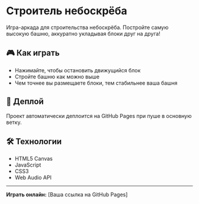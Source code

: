 # Строитель небоскрёба

Игра-аркада для строительства небоскрёба. Постройте самую высокую башню, аккуратно укладывая блоки друг на друга!

## 🎮 Как играть

- Нажимайте, чтобы остановить движущийся блок
- Стройте башню как можно выше
- Чем точнее вы размещаете блоки, тем стабильнее ваша башня

## 🚀 Деплой

Проект автоматически деплоится на GitHub Pages при пуше в основную ветку.

## 🛠 Технологии

- HTML5 Canvas
- JavaScript
- CSS3
- Web Audio API

---

**Играть онлайн:** [Ваша ссылка на GitHub Pages]
